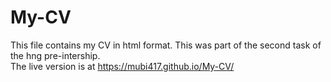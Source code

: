 # My-CV
 This file contains my CV in html format.
 This was part of the second task of the hng pre-intership.  
 The live version is at https://mubi417.github.io/My-CV/
